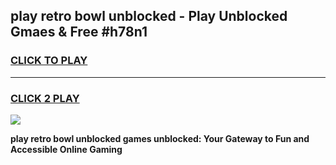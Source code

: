 
## play retro bowl unblocked - Play Unblocked Gmaes & Free #h78n1
<h3>
<a href="https://news.freeplayer.one?title=play_retro_bowl_unblocked&ref=03M">CLICK TO PLAY</a></h3>
<hr>

<h3>
<a href="https://news.freeplayer.one?title=play_retro_bowl_unblocked&ref=03M">CLICK 2 PLAY</a>
  
</h3>

<a href="https://news.freeplayer.one?title=play_retro_bowl_unblocked&ref=03M"><img src="https://clearcache.store/games.png"></a>


**play retro bowl unblocked games unblocked: Your Gateway to Fun and Accessible Online Gaming**
